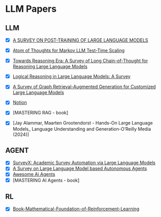 # LLM Papers

## LLM 
- [x] [A SURVEY ON POST-TRAINING OF LARGE LANGUAGE MODELS](https://arxiv.org/pdf/2503.06072)
- [x] [Atom of Thoughts for Markov LLM Test-Time Scaling](https://arxiv.org/pdf/2502.12018)
- [x] [Towards Reasoning Era: A Survey of Long Chain-of-Thought for Reasoning Large Language Models](https://arxiv.org/pdf/2503.09567)
- [x] [Logical Reasoning in Large Language Models: A Survey](https://arxiv.org/pdf/2502.09100) 
- [x] [A Survey of Graph Retrieval-Augmented Generation for Customized Large Language Models](https://arxiv.org/pdf/2501.13958) 
- [x] [Notion](https://tulip-phalange-a1e.notion.site/a0a85f673c27473696512e06f580feff)
- [x] [MASTERING RAG - book]
- [x] [Jay Alammar, Maarten Grootendorst - Hands-On Large Language Models_ Language Understanding and Generation-O’Reilly Media (2024)]



## AGENT
- [x] [SurveyX: Academic Survey Automation via Large Language Models](https://arxiv.org/pdf/2502.14776)
- [x] [A Survey on Large Language Model based Autonomous Agents](https://arxiv.org/pdf/2308.11432)
- [x] [Awesome Ai Agents](https://github.com/Jenqyang/Awesome-AI-Agents)  
- [x] [MASTERING AI Agents - book]

## RL
- [x] [Book-Mathematical-Foundation-of-Reinforcement-Learning](https://github.com/MathFoundationRL/Book-Mathematical-Foundation-of-Reinforcement-Learning/blob/main/Book-all-in-one.pdf)
